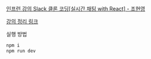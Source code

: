 [인프런 강의 Slack 클론 코딩[실시간 채팅 with React] - 조현영](https://www.inflearn.com/course/%ED%81%B4%EB%A1%A0%EC%BD%94%EB%94%A9-%EC%8B%A4%EC%8B%9C%EA%B0%84%EC%B1%84%ED%8C%85)

[강의 정리 링크](https://obvious-spade-e4e.notion.site/Slack-with-React-43cbca704b524e8db75da57b2eab8fc6)

실행 방법

```bash
npm i
npm run dev
```
